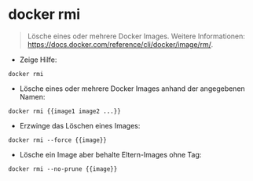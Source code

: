 # docker rmi

> Lösche eines oder mehrere Docker Images.
> Weitere Informationen: <https://docs.docker.com/reference/cli/docker/image/rm/>.

- Zeige Hilfe:

`docker rmi`

- Lösche eines oder mehrere Docker Images anhand der angegebenen Namen:

`docker rmi {{image1 image2 ...}}`

- Erzwinge das Löschen eines Images:

`docker rmi --force {{image}}`

- Lösche ein Image aber behalte Eltern-Images ohne Tag:

`docker rmi --no-prune {{image}}`

